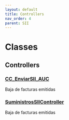 ```yaml
---
layout: default
title: Controllers
nav_order: 4
parent: SII
---
```


# Classes

## Controllers

### [CC_EnviarSII_AUC](CC_EnviarSII_AUC.md)

Baja de facturas emitidas

### [SuministrosSIIController](SuministrosSIIController.md)

Baja de facturas emitidas
